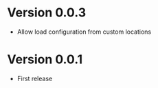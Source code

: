 # Version 0.0.3

* Allow load configuration from custom locations

# Version 0.0.1 

* First release

